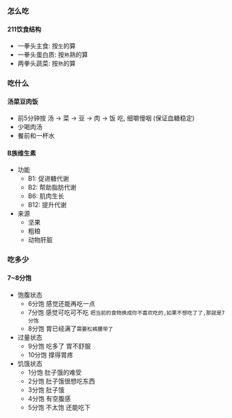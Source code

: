 ### 怎么吃

#### 211饮食结构
- 一拳头主食: 按`生`的算
- 一拳头蛋白质: 按`熟`熟的算
- 两拳头蔬菜: 按`熟`的算

### 吃什么

#### 汤菜豆肉饭
- 前5分钟按 汤 -> 菜 -> 豆 -> 肉 -> 饭 吃, 细嚼慢咽 (保证血糖稳定)
-  少喝肉汤
- 餐前和一杯水

#### B族维生素
- 功能
	- B1: 促进糖代谢
	- B2: 帮助脂肪代谢
	- B6: 肌肉生长
	- B12: 提升代谢
- 来源
	- 坚果
	- 粗粮
	- 动物肝脏

### 吃多少

#### 7~8分饱
- 饱腹状态
	- 6分饱 感觉还能再吃一点
	- 7分饱 感觉可吃可不吃 `把当前的食物换成你不喜欢吃的,如果不想吃了了,那就是7分饱`
	- 8分饱 胃已经满了`需要松裤腰带了`
- 过量状态
	- 9分饱 吃多了 胃不舒服
	- 10分饱 撑得胃疼
- 饥饿状态
	- 1分饱 肚子饿的难受
	- 2分饱 肚子饿很想吃东西
	- 3分饱 肚子饿
	- 4分饱 有空腹感
	- 5分饱 不太饱 还能吃下